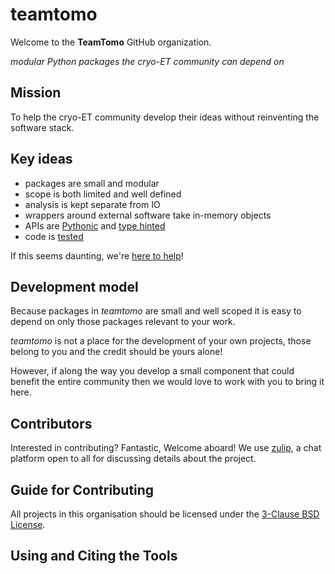 # teamtomo

Welcome to the **TeamTomo** GitHub organization.

*modular Python packages the cryo-ET community can depend on*

## Mission

To help the cryo-ET community develop their ideas without reinventing the software stack.

## Key ideas

- packages are small and modular
- scope is both limited and well defined
- analysis is kept separate from IO
- wrappers around external software take in-memory objects
- APIs are [Pythonic](https://peps.python.org/pep-0020/) and [type hinted](https://docs.python.org/3/library/typing.html)
- code is [tested](https://docs.pytest.org/en/7.1.x/)

If this seems daunting, we're [here to help](https://forum.image.sc/)!

## Development model

Because packages in *teamtomo* are small and well scoped it is easy to 
depend on only those packages relevant to your work. 

*teamtomo* is not a place for the development of your own projects, those belong 
to you and the credit should be yours alone! 

However, if along the way you develop a small component that could benefit the 
entire community then we would love to work with you to bring it here.

## Contributors
Interested in contributing? Fantastic, Welcome aboard! 
We use [zulip](https://teamtomo.zulipchat.com/), a chat platform open to all for discussing details about the project.

## Guide for Contributing
All projects in this organisation should be licensed under the [3-Clause BSD License](https://opensource.org/licenses/BSD-3-Clause).

## Using and Citing the Tools
